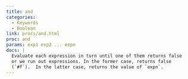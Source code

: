 ```yaml
---
title: and
categories: 
  - Keywords
  - Boolean
link: procs/and.html
proc: and
params: exp1 exp2 ... expn
docs: |
  Evaluate each expression in turn until one of them returns false
  or we run out expressions. In the former case, returns false 
  (`#f`).  In the latter case, returns the value of `expn`.
---
```

